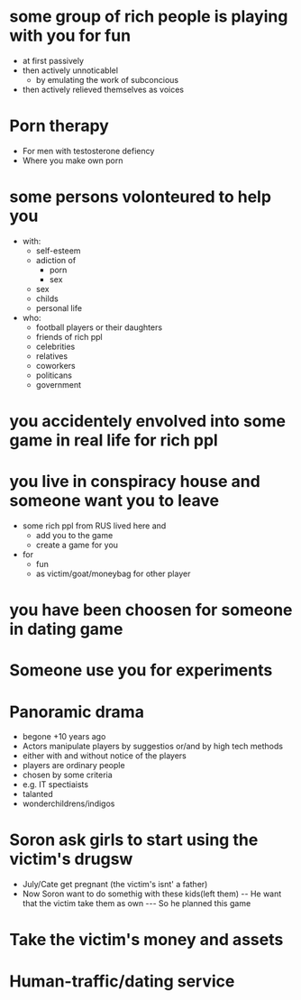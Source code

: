 # some group of rich people is playing with you for fun
  - at first passively
  - then actively unnoticablel
    - by emulating the work of subconcious
  - then actively relieved themselves as voices
# Porn therapy
- For men with testosterone defiency
- Where you make own porn
# some persons volonteured to help you
  - with:
    - self-esteem
    - adiction of
      - porn
      - sex
    - sex
    - childs
    - personal life
  - who:
    - football players or their daughters
    - friends of rich ppl
    - celebrities
    - relatives
    - coworkers
    - politicans
    - government
# you accidentely envolved into some game in real life for rich ppl
# you live in conspiracy house and someone want you to leave
  - some rich ppl from RUS lived here and
    - add you to the game
    - create a game for you
  - for
    - fun
    - as victim/goat/moneybag for other player
# you have been choosen for someone in dating game
# Someone use you for experiments
# Panoramic drama
- begone +10 years ago
- Actors manipulate players by suggestios or/and by high tech methods
 - either with and without notice of the players
 - players are ordinary people 
  - chosen by some criteria
   - e.g. IT spectiaists
   - talanted
   - wonderchildrens/indigos

# Soron ask girls to start using the victim's drugsw
- July/Cate get pregnant (the victim's isnt' a father)
- Now Soron want to do somethig with these kids(left them)
-- He want that the victim take them as own
--- So he planned this game

# Take the victim's money and assets

# Human-traffic/dating service


